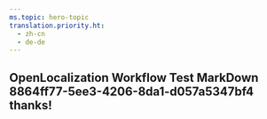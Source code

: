 ```yaml
---
ms.topic: hero-topic
translation.priority.ht: 
  - zh-cn
  - de-de
---
```

## OpenLocalization Workflow Test MarkDown 8864ff77-5ee3-4206-8da1-d057a5347bf4 thanks!
